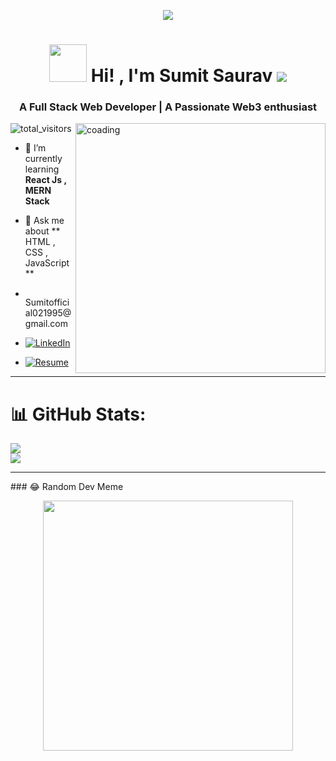 <p align="center"> <img src="https://repository-images.githubusercontent.com/588181932/e36ec678-7984-4cdd-8e4c-a3932772ff8e"/> </p>
<h1 align="center"><span><img height='60px' width='60px' src="https://media.tenor.com/lGBkMdCSr-EAAAAi/bye-smile.gif"> Hi! </span>, I'm Sumit Saurav  <span><img src="https://e.deviantart.net/emoticons/h/happybounce.gif"></span></h1>
<h3 align="center">A Full Stack Web Developer | A Passionate Web3 enthusiast </h3>
<img align = "right" alt = 'coading' width = "400" src="https://techsable.com/wp-content/uploads/2018/10/Tehsable.com-minion.gif">
<p align="left"> <img src="https://komarev.com/ghpvc/?username=sumit021995&label=Profile%20views&color=0e75b6&style=flat" alt="total_visitors" /> </p>

- 🌱 I’m currently learning **React Js , MERN Stack**

- 💬 Ask me about **  HTML , CSS , JavaScript  **

- <p align="left"> <img weight="15px" height="15px" src="https://upload.wikimedia.org/wikipedia/commons/thumb/7/7e/Gmail_icon_%282020%29.svg/512px-Gmail_icon_%282020%29.svg.png?20221017173631"/>    Sumitofficial021995@gmail.com</p>

-  [![LinkedIn](https://img.shields.io/badge/LinkedIn-%230077B5.svg?logo=linkedin&logoColor=white)](https://linkedin.com/in/sumit-saurav-3388b5112)
-  [![Resume](https://cdn-icons-png.flaticon.com/128/5404/5404040.png)](https://www.canva.com/design/DAF3xhamTBc/wAPWZ85U58a_qx7_2ZkWHA/view?utm_content=DAF3xhamTBc&utm_campaign=designshare&utm_medium=link&utm_source=editor)<br/>
<hr/>
  
# 📊 GitHub Stats:
![](https://github-readme-stats.vercel.app/api/top-langs/?username=Sumit021995&theme=algolia&hide_border=false&include_all_commits=true&count_private=false&layout=compact)<br/>
![](https://github-readme-streak-stats.herokuapp.com/?user=Sumit021995&theme=algolia&hide_border=false)<br/>


<hr/>
### 😂 Random Dev Meme
<p align="center"><img  src='https://randommeme-five.vercel.app/' style="height: 400px;"/></p>
